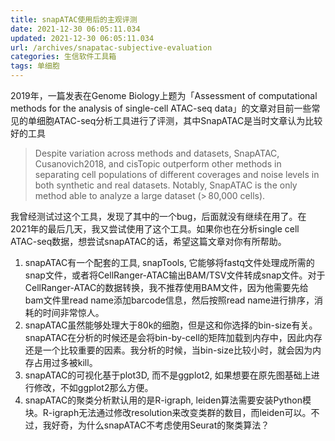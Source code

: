 ```yaml
---
title: snapATAC使用后的主观评测
date: 2021-12-30 06:05:11.034
updated: 2021-12-30 06:05:11.034
url: /archives/snapatac-subjective-evaluation
categories: 生信软件工具箱
tags: 单细胞
---
```


2019年，一篇发表在Genome Biology上题为「Assessment of computational methods for the analysis of single-cell ATAC-seq data」的文章对目前一些常见的单细胞ATAC-seq分析工具进行了评测，其中SnapATAC是当时文章认为比较好的工具

> Despite variation across methods and datasets, SnapATAC, Cusanovich2018, and cisTopic outperform other methods in separating cell populations of different coverages and noise levels in both synthetic and real datasets. Notably, SnapATAC is the only method able to analyze a large dataset (> 80,000 cells).

我曾经测试过这个工具，发现了其中的一个bug，后面就没有继续在用了。在2021年的最后几天，我又尝试使用了这个工具。如果你也在分析single cell ATAC-seq数据，想尝试snapATAC的话，希望这篇文章对你有所帮助。

1. snapATAC有一个配套的工具, snapTools, 它能够将fastq文件处理成所需的snap文件，或者将CellRanger-ATAC输出BAM/TSV文件转成snap文件。对于CellRanger-ATAC的数据转换，我不推荐使用BAM文件，因为他需要先给bam文件里read name添加barcode信息，然后按照read name进行排序，消耗的时间非常惊人。
2. snapATAC虽然能够处理大于80k的细胞，但是这和你选择的bin-size有关。snapATAC在分析的时候还是会将bin-by-cell的矩阵加载到内存中，因此内存还是一个比较重要的因素。我分析的时候，当bin-size比较小时，就会因为内存占用过多被kill。
3. snapATAC的可视化基于plot3D, 而不是ggplot2, 如果想要在原先图基础上进行修改，不如ggplot2那么方便。
4. snapATAC的聚类分析默认用的是R-igraph, leiden算法需要安装Python模块。R-igraph无法通过修改resolution来改变类群的数目，而leiden可以。不过，我好奇，为什么snapATAC不考虑使用Seurat的聚类算法？

